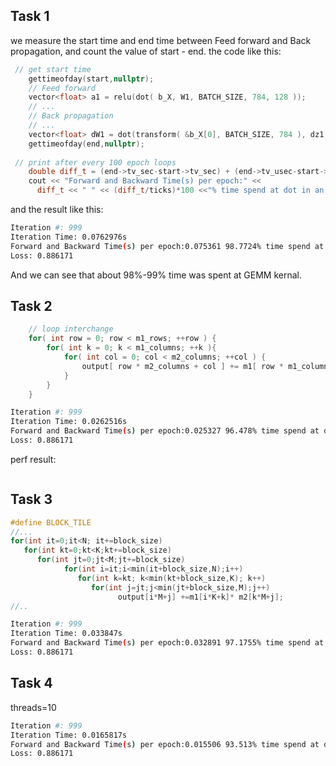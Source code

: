 
## Task 1
we measure the start time and end time between Feed forward and Back propagation, and count the value of start - end. the code like this:
```cpp
 // get start time 
    gettimeofday(start,nullptr);
    // Feed forward
    vector<float> a1 = relu(dot( b_X, W1, BATCH_SIZE, 784, 128 ));
    // ...
    // Back propagation
    // ...
    vector<float> dW1 = dot(transform( &b_X[0], BATCH_SIZE, 784 ), dz1, 784, BATCH_SIZE, 128);
    gettimeofday(end,nullptr); 
 
 // print after every 100 epoch loops
    double diff_t = (end->tv_sec-start->tv_sec) + (end->tv_usec-start->tv_usec)/1000.0/1000.0;
    cout << "Forward and Backward Time(s) per epoch:" << 
      diff_t << " " << (diff_t/ticks)*100 <<"% time spend at dot in an epoch" <<endl;
```
and the result like this:
```bash 
Iteration #: 999
Iteration Time: 0.0762976s
Forward and Backward Time(s) per epoch:0.075361 98.7724% time spend at dot in an epoch
Loss: 0.886171
```
And we can see that about 98%-99% time was spent at GEMM kernal.

## Task 2
``` cpp
    // loop interchange 
    for( int row = 0; row < m1_rows; ++row ) {
        for( int k = 0; k < m1_columns; ++k ){
            for( int col = 0; col < m2_columns; ++col ) {
                output[ row * m2_columns + col ] += m1[ row * m1_columns + k ] * m2[ k * m2_columns + col ];
            }
        }
    }
```
```bash
Iteration #: 999
Iteration Time: 0.0262516s
Forward and Backward Time(s) per epoch:0.025327 96.478% time spend at dot in an epoch
Loss: 0.886171
```
perf result:
```

```

## Task 3
```cpp
#define BLOCK_TILE 
//...
for(int it=0;it<N; it+=block_size)
   for(int kt=0;kt<K;kt+=block_size)
      for(int jt=0;jt<M;jt+=block_size)
            for(int i=it;i<min(it+block_size,N);i++)
               for(int k=kt; k<min(kt+block_size,K); k++)
                  for(int j=jt;j<min(jt+block_size,M);j++)
                        output[i*M+j] +=m1[i*K+k]* m2[k*M+j];
//..
```
```bash
Iteration #: 999
Iteration Time: 0.033847s
Forward and Backward Time(s) per epoch:0.032891 97.1755% time spend at dot in an epoch
Loss: 0.886171
```

## Task 4
threads=10
```bash
Iteration #: 999
Iteration Time: 0.0165817s
Forward and Backward Time(s) per epoch:0.015506 93.513% time spend at dot in an epoch
Loss: 0.886171

```